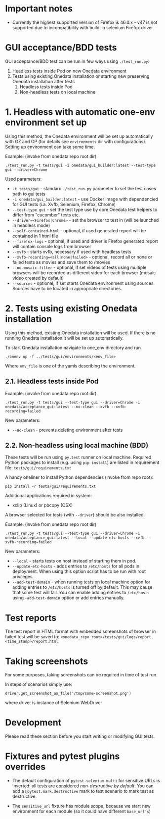 Important notes
===============

- Currently the highest supported version of Firefox is 46.0.x - v47 is not supported due to incompatibility
with build-in selenium Firefox driver



GUI acceptance/BDD tests
========================

GUI acceptance/BDD test can be run in few ways using ``./test_run.py``:
 1. Headless tests inside Pod on new Onedata environment
 2. Tests using existing Onedata installation or starting new preserving Onedata installation after tests 
    1. Headless tests inside Pod
    2. Non-headless tests on local machine


# 1. Headless with automatic one-env environment set up

Using this method, the Onedata environment will be set up automatically with OZ and OP (for details see ``environments``
dir with configurations). Setting up environment can take some time.

Example: (invoke from onedata repo root dir)
```
./test_run.py -t tests/gui -i onedata/gui_builder:latest --test-type gui --driver=Chrome
```

Used parameters:

* ``-t tests/gui`` - standard ``./test_run.py`` parameter to set the test cases path to gui tests
* ``-i onedata/gui_builder:latest`` - use Docker image with dependencied for GUI tests (i.a. Xvfb, Selenium, Firefox, Chrome)
* ``--test-type gui`` - set the test type use by core Onedata test helpers to differ from "cucumber" tests etc.
* ``--driver=<Firefox|Chrome>`` - set the browser to test in (will be launched in headless mode)
* ``--self-contained-html`` - optional, if used generated report will be contained in 1 html file
* ``--firefox-logs`` - optional, if used and driver is Firefox generated report will contain console logs from browser
* ``--xvfb`` - starts xvfb, necessary if used with headless tests
* ``--xvfb-recording=<all|none|failed>`` - optional, record all or none or failed tests as movies and save them to <logdir>/movies
* ``--no-mosaic-filter`` - optional, if set videos of tests using multiple browsers will be recorded as different video for each browser (mosaic video created by default) 
* ``--sources`` - optional, if set starts Onedata environment using sources. Sources have to be located in appropriate directories.


# 2. Tests using existing Onedata installation


Using this method, existing Onedata installation will be used. If there is no running Onedata installation it will be 
set up automatically.

To start Onedata installation navigate to one_env directory and run
 ```
 ./onenv up -f ../tests/gui/environments/<env_file>
 ```
Where ``env_file`` is one of the yamls describing the environment.

2.1. Headless tests inside Pod
-----------------------------------------------------

Example: (invoke from onedata repo root dir)
```
./test_run.py -t tests/gui --test-type gui --driver=Chrome -i onedata/acceptance_gui:latest --no-clean --xvfb --xvfb-recording=failed
```

New parameters:

* ``--no-clean`` - prevents deleting environment after tests

2.2. Non-headless using local machine (BDD)
-----------------------------------------------------

These tests will be run using ``py.test`` runner on local machine.
Required Python packages to install (e.g. using ``pip install``) are listed
in requirement file: `tests/gui/requirements.txt`

A handy oneliner to install Python dependencies (invoke from repo root):
```
pip install -r tests/gui/requirements.txt
```

Additional applications required in system:

* xclip (Linux) or pbcopy (OSX)

A browser selected for tests (with ``--driver``) should be also installed.

Example: (invoke from onedata repo root dir)
```
./test_run.py -t tests/gui --test-type gui --driver=Chrome -i onedata/acceptance_gui:latest --local --update-etc-hosts --xvfb --xvfb-recording=failed
```

New parameters:

* ``--local`` - starts tests on host instead of starting them in pod.
* ``--update-etc-hosts`` - adds entries to ``/etc/hosts`` for all pods in deployment. When using this option script has to be run with root privileges.   
* ``--add-test-domain`` - when running tests on local machine option for adding entries to ``/etc/hosts`` is turned off by default. This may
cause that some test will fail. You can enable adding entries to ``/etc/hosts`` using ``-add-test-domain`` option or add entries manually.


Test reports
============

The test report in HTML format with embedded screenshots of browser in failed test will be saved to:
``<onedata_repo_root>/tests/gui/logs/report.<time_stamp>/report.html``


Taking screenshots
==================

For some purposes, taking screenshots can be required in time of test run.

In steps of scenarios simply use:
```
driver.get_screenshot_as_file('/tmp/some-screenshot.png')
```
where driver is instance of Selenium WebDriver

Development
===========

Please read these section before you start writing or modifying GUI tests.

Fixtures and pytest plugins overrides
=====================================

* The default configuration of ``pytest-selenium-multi`` for sensitive URLs is inverted:
all tests are considered *non-destructive by default*.
You can add a ``@pytest.mark.destructive`` mark to test scenario to mark test as destructive.

* The ``sensitive_url`` fixture has module scope, because we start new environment for each module
(so it could have different ``base_url's``)
